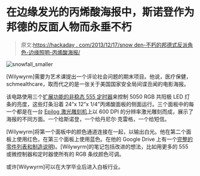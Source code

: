 # 在边缘发光的丙烯酸海报中，斯诺登作为邦德的反面人物而永垂不朽

> 原文:[https://hackaday . com/2013/12/17/snow den-不朽的邦德式反派角色-边缘照明-丙烯酸海报/](https://hackaday.com/2013/12/17/snowden-immortalized-as-bond-villain-in-edge-lit-acrylic-poster/)

![snowfall_smaller](../Images/cbe567f2328e8bccb3b63fdea271401a.png)

[Wilywyrm]需要为艺术课提出一个评论社会问题的期末项目。他说，医疗保健，schmealthcare，取而代之的是一张关于美国国家安全局间谍丑闻的电影海报。

该电路使用三个[扩展功能的非稳态 555 定时器](http://www.doctronics.co.uk/555.htm#more_astables)来控制 5050 RGB 共阳极 LED 灯条的亮度，这些灯条沿着 24”x 12”x 1/4”丙烯酸面板的侧面运行。三个面板中的每一个都是在一台 [Epilog 激光雕刻机](http://www.epiloglaser.com/)上以 600 DPI 的分辨率激光雕刻而成，展示了海报的不同方面。一个给斯诺登，一个给丹尼尔·克雷格，一个给短信。

[Wilywyrm]将第一个面板中的颜色通道连接在一起，以输出白光。他在第二个面板上使用红色，在第三个面板上使用蓝色。在他的 Google Drive 上有一个[完整的零件列表和制造说明](https://drive.google.com/folderview?id=0B96h_o0z89VeNmhOdjBXVDNNMHM&usp=sharing))。[Wilywyrm]的笔记包括改进的想法，比如用更多的 555 或微控制器和定时器使所有的 RGB 条纹颜色可调。

或许[Wilywyrm]可以在大学毕业后进入白板行业。